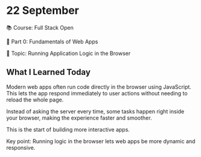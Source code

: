 # 22 September

📚 Course: Full Stack Open

🧩 Part 0: Fundamentals of Web Apps

🔖 Topic: Running Application Logic in the Browser


## What I Learned Today

Modern web apps often run code directly in the browser using JavaScript. This lets the app respond immediately to user actions without needing to reload the whole page.

Instead of asking the server every time, some tasks happen right inside your browser, making the experience faster and smoother.

This is the start of building more interactive apps.

Key point: Running logic in the browser lets web apps be more dynamic and responsive.
